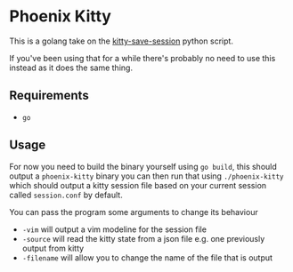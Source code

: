 # Phoenix Kitty

This is a golang take on the [kitty-save-session](https://github.com/dflock/kitty-save-session)
python script.

If you've been using that for a while there's probably no need to use this instead as it does
the same thing.

## Requirements

- `go`

## Usage

For now you need to build the binary yourself using `go build`, this should output a `phoenix-kitty` binary
you can then run that using `./phoenix-kitty` which should output a kitty session file based on your current
session called `session.conf` by default.

You can pass the program some arguments to change its behaviour

- `-vim` will output a vim modeline for the session file
- `-source` will read the kitty state from a json file e.g. one previously output from kitty
- `-filename` will allow you to change the name of the file that is output
